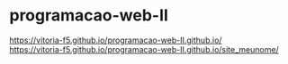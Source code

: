 # programacao-web-II
https://vitoria-f5.github.io/programacao-web-II.github.io/
<br>
https://vitoria-f5.github.io/programacao-web-II.github.io/site_meunome/
